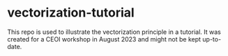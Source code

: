 # vectorization-tutorial
This repo is used to illustrate the vectorization principle in a tutorial. It was created for a CEOI workshop in August 2023 and might not be kept up-to-date. 
